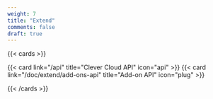 ```yaml
---
weight: 7
title: "Extend"
comments: false
draft: true
---
```


{{< cards >}}

  {{< card link="/api" title="Clever Cloud API" icon="api" >}}
  {{< card link="/doc/extend/add-ons-api" title="Add-on API" icon="plug" >}}

{{< /cards >}}

